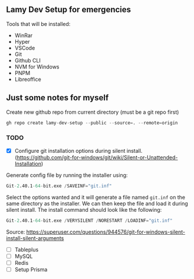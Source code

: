 ## Lamy Dev Setup for emergencies

Tools that will be installed:
- WinRar
- Hyper
- VSCode
- Git
- Github CLI
- NVM for Windows
- PNPM
- Libreoffice

## Just some notes for myself

Create new github repo from current directory (must be a git repo first)
```s
gh repo create lamy-dev-setup --public --source=. --remote=origin
```

### TODO
- [x] Configure git installation options during silent install. (https://github.com/git-for-windows/git/wiki/Silent-or-Unattended-Installation)

Generate config file by running the installer using:
```s
Git-2.40.1-64-bit.exe /SAVEINF="git.inf"
```
Select the options wanted and it will generate a file named `git.inf` on the same directory as the installer. We can then keep the file and load it during silent install. The install command should look like the following:
```s
Git-2.40.1-64-bit.exe /VERYSILENT /NORESTART /LOADINF="git.inf"
```

Source: https://superuser.com/questions/944576/git-for-windows-silent-install-silent-arguments

- [ ] Tableplus
- [ ] MySQL
- [ ] Redis
- [ ] Setup Prisma
